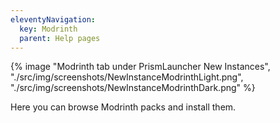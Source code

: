 ```yaml
---
eleventyNavigation:
  key: Modrinth
  parent: Help pages
--- 
```


<div class="row">
  <div class="column">
      {% image "Modrinth tab under PrismLauncher New Instances", "./src/img/screenshots/NewInstanceModrinthLight.png", "./src/img/screenshots/NewInstanceModrinthDark.png" %}
  </div>
</div>

Here you can browse Modrinth packs and install them.
